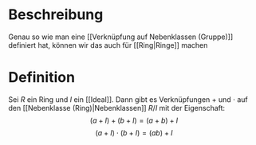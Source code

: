 # Beschreibung
Genau so wie man eine [[Verknüpfung auf Nebenklassen (Gruppe)]] definiert hat, können wir das auch für [[Ring|Ringe]] machen

# Definition
Sei $R$ ein Ring und $I$ ein [[Ideal]]. Dann gibt es Verknüpfungen $+$ und $\cdot$ auf den [[Nebenklasse (Ring)|Nebenklassen]] $R/I$ mit der Eigenschaft:
$$(a+I) + (b +I) = (a+b)+I$$
$$(a+I) \cdot (b+I) = (ab)+I$$